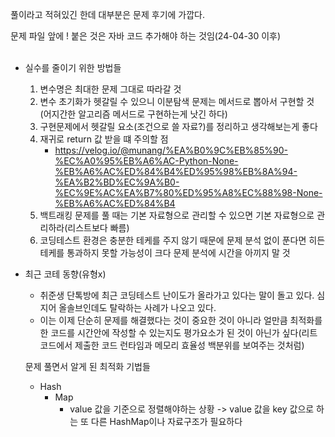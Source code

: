 풀이라고 적혀있긴 한데 대부분은 문제 후기에 가깝다.
<br>

문제 파일 앞에 ! 붙은 것은 자바 코드 추가해야 하는 것임(24-04-30 이후)
<br><br>

- 실수를 줄이기 위한 방법들
   1. 변수명은 최대한 문제 그대로 따라갈 것
   2. 변수 초기화가 헷갈릴 수 있으니 이분탐색 문제는 메서드로  뽑아서 구현할 것(어지간한 알고리즘 메서드로 구현하는게 낫긴 하다)
   3. 구현문제에서 헷갈릴 요소(조건으로 쓸 자료?)를 정리하고 생각해보는게 좋다
   4. 재귀로 return 값 받을 떄 주의할 점
      - https://velog.io/@munang/%EA%B0%9C%EB%85%90-%EC%A0%95%EB%A6%AC-Python-None-%EB%A6%AC%ED%84%B4%ED%95%98%EB%8A%94-%EA%B2%BD%EC%9A%B0-%EC%9E%AC%EA%B7%80%ED%95%A8%EC%88%98-None-%EB%A6%AC%ED%84%B4
   5. 백트래킹 문제를 풀 때는 기본 자료형으로 관리할 수 있으면 기본 자료형으로 관리하라(리스트보다 빠름)
   6. 코딩테스트 환경은 충분한 테케를 주지 않기 때문에 문제 분석 없이 푼다면 히든 테케를 통과하지 못할 가능성이 크다 문제 분석에 시간을 아끼지 말 것

- 최근 코테 동향(유형x)
   - 취준생 단톡방에 최근 코딩테스트 난이도가 올라가고 있다는 말이 돌고 있다. 심지어 올솔브인데도 탈락하는 사례가 나오고 있다.
   - 이는 이제 단순히 문제를 해결했다는 것이 중요한 것이 아니라 얼만큼 최적화를한 코드를 시간안에 작성할 수 있는지도 평가요소가 된 것이 아닌가 싶다(리트코드에서 제출한 코드 런타임과 메모리 효율성 백분위를 보여주는 것처럼)
 
  문제 풀면서 알게 된 최적화 기법들
  - Hash
    - Map
      - value 값을 기준으로 정렬해야하는 상황 -> value 값을 key 값으로 하는 또 다른 HashMap이나 자료구조가 필요하다


